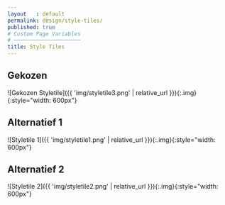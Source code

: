 ```yaml
---
layout   : default
permalink: design/style-tiles/
published: true
# Custom Page Variables
# ─────────────────────
title: Style Tiles
---
```


Gekozen
-------
![Gekozen Styletile]({{ 'img/styletile3.png' | relative_url }}){:.img}{:style="width: 600px"}

Alternatief 1
-------------
![Styletile 1]({{ 'img/styletile1.png' | relative_url }}){:.img}{:style="width: 600px"}

Alternatief 2
-------------
![Styletile 2]({{ 'img/styletile2.png' | relative_url }}){:.img}{:style="width: 600px"}
